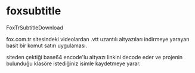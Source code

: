 # foxsubtitle
FoxTrSubtitleDownload

fox.com.tr sitesindeki videolardan .vtt uzantılı altyazıları indirmeye yarayan basit bir komut satırı uygulaması.

siteden çektiği base64 encode'lu altyazı linkini decode eder ve projenin bulunduğu klasöre istediğiniz isimle kaydetmeye yarar. 
